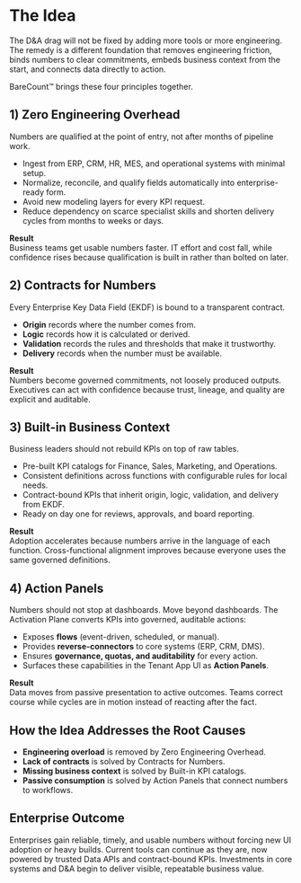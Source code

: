 # The Idea

The D&A drag will not be fixed by adding more tools or more engineering. The remedy is a different foundation that removes engineering friction, binds numbers to clear commitments, embeds business context from the start, and connects data directly to action.

BareCount™ brings these four principles together.

## 1) Zero Engineering Overhead

Numbers are qualified at the point of entry, not after months of pipeline work.

- Ingest from ERP, CRM, HR, MES, and operational systems with minimal setup.
- Normalize, reconcile, and qualify fields automatically into enterprise-ready form.
- Avoid new modeling layers for every KPI request.
- Reduce dependency on scarce specialist skills and shorten delivery cycles from months to weeks or days.

**Result**  
Business teams get usable numbers faster. IT effort and cost fall, while confidence rises because qualification is built in rather than bolted on later.

## 2) Contracts for Numbers

Every Enterprise Key Data Field (EKDF) is bound to a transparent contract.

- **Origin** records where the number comes from.
- **Logic** records how it is calculated or derived.
- **Validation** records the rules and thresholds that make it trustworthy.
- **Delivery** records when the number must be available.

**Result**  
Numbers become governed commitments, not loosely produced outputs. Executives can act with confidence because trust, lineage, and quality are explicit and auditable.

## 3) Built-in Business Context

Business leaders should not rebuild KPIs on top of raw tables.

- Pre-built KPI catalogs for Finance, Sales, Marketing, and Operations.
- Consistent definitions across functions with configurable rules for local needs.
- Contract-bound KPIs that inherit origin, logic, validation, and delivery from EKDF.
- Ready on day one for reviews, approvals, and board reporting.

**Result**  
Adoption accelerates because numbers arrive in the language of each function. Cross-functional alignment improves because everyone uses the same governed definitions.

## 4) Action Panels

Numbers should not stop at dashboards.
Move beyond dashboards. The Activation Plane converts KPIs into governed, auditable actions:  

- Exposes **flows** (event-driven, scheduled, or manual).  
- Provides **reverse-connectors** to core systems (ERP, CRM, DMS).  
- Ensures **governance, quotas, and auditability** for every action.  
- Surfaces these capabilities in the Tenant App UI as **Action Panels**.

**Result**  
Data moves from passive presentation to active outcomes. Teams correct course while cycles are in motion instead of reacting after the fact.

## How the Idea Addresses the Root Causes

- **Engineering overload** is removed by Zero Engineering Overhead.
- **Lack of contracts** is solved by Contracts for Numbers.
- **Missing business context** is solved by Built-in KPI catalogs.
- **Passive consumption** is solved by Action Panels that connect numbers to workflows.

## Enterprise Outcome

Enterprises gain reliable, timely, and usable numbers without forcing new UI adoption or heavy builds. Current tools can continue as they are, now powered by trusted Data APIs and contract-bound KPIs. Investments in core systems and D&A begin to deliver visible, repeatable business value.
